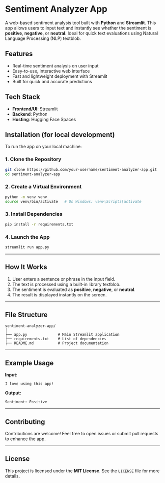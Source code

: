 # Sentiment Analyzer App

A web-based sentiment analysis tool built with **Python** and **Streamlit**. This app allows users to input text and instantly see whether the sentiment is **positive**, **negative**, or **neutral**. Ideal for quick text evaluations using Natural Language Processing (NLP) textblob.

## Features

* Real-time sentiment analysis on user input
* Easy-to-use, interactive web interface
* Fast and lightweight deployment with Streamlit
* Built for quick and accurate predictions


## Tech Stack

* **Frontend/UI**: Streamlit
* **Backend**: Python
* **Hosting**: Hugging Face Spaces



## Installation (for local development)

To run the app on your local machine:

### 1. Clone the Repository

```bash
git clone https://github.com/your-username/sentiment-analyzer-app.git
cd sentiment-analyzer-app
```

### 2. Create a Virtual Environment

```bash
python -m venv venv
source venv/bin/activate   # On Windows: venv\Scripts\activate
```

### 3. Install Dependencies

```bash
pip install -r requirements.txt
```

### 4. Launch the App

```bash
streamlit run app.py
```

---

## How It Works

1. User enters a sentence or phrase in the input field.
2. The text is processed using a built-in library textblob.
3. The sentiment is evaluated as **positive**, **negative**, or **neutral**.
4. The result is displayed instantly on the screen.

---

## File Structure

```
sentiment-analyzer-app/
│
├── app.py              # Main Streamlit application
├── requirements.txt    # List of dependencies
├── README.md           # Project documentation
```

---

## Example Usage

**Input:**

```
I love using this app!
```

**Output:**

```
Sentiment: Positive
```

---

## Contributing

Contributions are welcome!
Feel free to open issues or submit pull requests to enhance the app.

---

## License

This project is licensed under the **MIT License**.
See the `LICENSE` file for more details.
